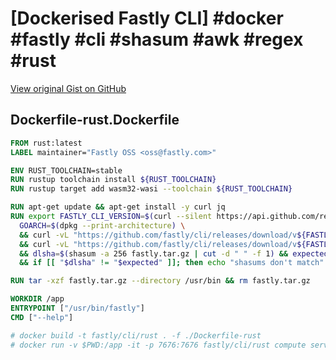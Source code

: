 # [Dockerised Fastly CLI] #docker #fastly #cli #shasum #awk #regex #rust

[View original Gist on GitHub](https://gist.github.com/Integralist/bd980df3edc046a3a461db670f1d2989)

## Dockerfile-rust.Dockerfile

```dockerfile
FROM rust:latest
LABEL maintainer="Fastly OSS <oss@fastly.com>"

ENV RUST_TOOLCHAIN=stable
RUN rustup toolchain install ${RUST_TOOLCHAIN}
RUN rustup target add wasm32-wasi --toolchain ${RUST_TOOLCHAIN}

RUN apt-get update && apt-get install -y curl jq
RUN export FASTLY_CLI_VERSION=$(curl --silent https://api.github.com/repos/fastly/cli/releases/latest | jq -r .tag_name | cut -d 'v' -f 2) \
  GOARCH=$(dpkg --print-architecture) \
  && curl -vL "https://github.com/fastly/cli/releases/download/v${FASTLY_CLI_VERSION}/fastly_v${FASTLY_CLI_VERSION}_linux-$GOARCH.tar.gz" -o fastly.tar.gz \
  && curl -vL "https://github.com/fastly/cli/releases/download/v${FASTLY_CLI_VERSION}/fastly_v${FASTLY_CLI_VERSION}_SHA256SUMS" -o sha256sums \
  && dlsha=$(shasum -a 256 fastly.tar.gz | cut -d " " -f 1) && expected=$(cat sha256sums | awk -v pat="$dlsha" '$0~pat' | cut -d " " -f 1) \
  && if [[ "$dlsha" != "$expected" ]]; then echo "shasums don't match" && exit 1; fi

RUN tar -xzf fastly.tar.gz --directory /usr/bin && rm fastly.tar.gz

WORKDIR /app
ENTRYPOINT ["/usr/bin/fastly"]
CMD ["--help"]

# docker build -t fastly/cli/rust . -f ./Dockerfile-rust
# docker run -v $PWD:/app -it -p 7676:7676 fastly/cli/rust compute serve --addr="0.0.0.0:7676"
```

